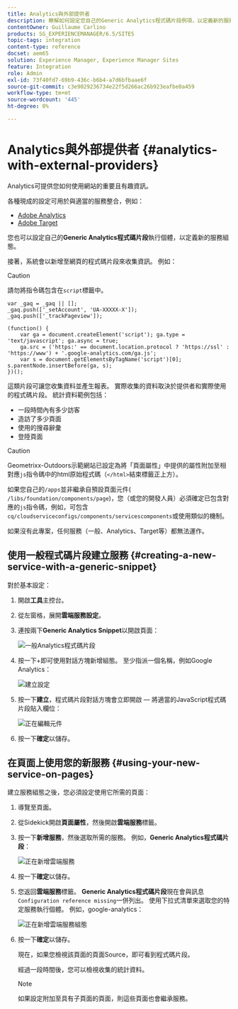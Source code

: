 ```yaml
---
title: Analytics與外部提供者
description: 瞭解如何設定您自己的Generic Analytics程式碼片段例項，以定義新的服務設定。
contentOwner: Guillaume Carlino
products: SG_EXPERIENCEMANAGER/6.5/SITES
topic-tags: integration
content-type: reference
docset: aem65
solution: Experience Manager, Experience Manager Sites
feature: Integration
role: Admin
exl-id: 73f40fd7-69b9-436c-b6b4-a7d6bfbaae6f
source-git-commit: c3e9029236734e22f5d266ac26b923eafbe0a459
workflow-type: tm+mt
source-wordcount: '445'
ht-degree: 0%

---
```


# Analytics與外部提供者 {#analytics-with-external-providers}

Analytics可提供您如何使用網站的重要且有趣資訊。

各種現成的設定可用於與適當的服務整合，例如：

* [Adobe Analytics](/help/sites-administering/adobeanalytics.md)
* [Adobe Target](/help/sites-administering/target.md)

您也可以設定自己的&#x200B;**Generic Analytics程式碼片段**&#x200B;執行個體，以定義新的服務組態。

接著，系統會以新增至網頁的程式碼片段來收集資訊。 例如：

>[!CAUTION]
>
>請勿將指令碼包含在`script`標籤中。

```
var _gaq = _gaq || [];
_gaq.push(['_setAccount', 'UA-XXXXX-X']);
_gaq.push(['_trackPageview']);

(function() {
    var ga = document.createElement('script'); ga.type = 'text/javascript'; ga.async = true;
    ga.src = ('https:' == document.location.protocol ? 'https://ssl' : 'https://www') + '.google-analytics.com/ga.js';
    var s = document.getElementsByTagName('script')[0]; s.parentNode.insertBefore(ga, s);
})();
```

這類片段可讓您收集資料並產生報表。 實際收集的資料取決於提供者和實際使用的程式碼片段。 統計資料範例包括：

* 一段時間內有多少訪客
* 造訪了多少頁面
* 使用的搜尋辭彙
* 登陸頁面

>[!CAUTION]
>
>Geometrixx-Outdoors示範網站已設定為將「頁面屬性」中提供的屬性附加至相對應`js`指令碼中的html原始程式碼（`</html>`結束標籤正上方）。
>
>如果您自己的`/apps`並非繼承自預設頁面元件( `/libs/foundation/components/page`)，您（或您的開發人員）必須確定已包含對應的`js`指令碼，例如，可包含`cq/cloudserviceconfigs/components/servicescomponents`或使用類似的機制。
>
>如果沒有此專案，任何服務（一般、Analytics、Target等）都無法運作。

## 使用一般程式碼片段建立服務 {#creating-a-new-service-with-a-generic-snippet}

對於基本設定：

1. 開啟&#x200B;**工具**&#x200B;主控台。
1. 從左窗格，展開&#x200B;**雲端服務設定**。
1. 連按兩下&#x200B;**Generic Analytics Snippet**&#x200B;以開啟頁面：

   ![一般Analytics程式碼片段](assets/analytics_genericoverview.png)

1. 按一下+即可使用對話方塊新增組態。 至少指派一個名稱，例如Google Analytics：

   ![建立設定](assets/analytics_addconfig.png)

1. 按一下&#x200B;**建立**，程式碼片段對話方塊會立即開啟 — 將適當的JavaScript程式碼片段貼入欄位：

   ![正在編輯元件](assets/analytics_snippet.png)

1. 按一下&#x200B;**確定**&#x200B;以儲存。

## 在頁面上使用您的新服務 {#using-your-new-service-on-pages}

建立服務組態之後，您必須設定使用它所需的頁面：

1. 導覽至頁面。
1. 從Sidekick開啟&#x200B;**頁面屬性**，然後開啟&#x200B;**雲端服務**&#x200B;標籤。
1. 按一下&#x200B;**新增服務**，然後選取所需的服務。 例如，**Generic Analytics程式碼片段**：

   ![正在新增雲端服務](assets/analytics_selectservice.png)

1. 按一下&#x200B;**確定**&#x200B;以儲存。
1. 您返回&#x200B;**雲端服務**&#x200B;標籤。 **Generic Analytics程式碼片段**&#x200B;現在會與訊息`Configuration reference missing`一併列出。 使用下拉式清單來選取您的特定服務執行個體。 例如，google-analytics：

   ![正在新增雲端服務組態](assets/analytics_selectspecificservice.png)

1. 按一下&#x200B;**確定**&#x200B;以儲存。

   現在，如果您檢視該頁面的頁面Source，即可看到程式碼片段。

   經過一段時間後，您可以檢視收集的統計資料。

   >[!NOTE]
   >
   >如果設定附加至具有子頁面的頁面，則這些頁面也會繼承服務。
